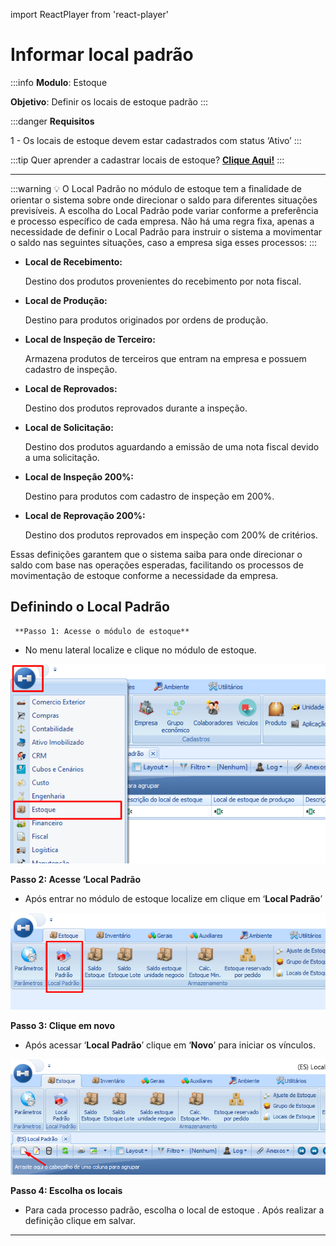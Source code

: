 import ReactPlayer from 'react-player'

# Informar local padrão
 
:::info
**Modulo**: Estoque

**Objetivo**: Definir os locais de estoque padrão
:::

:::danger
**Requisitos**

1 - Os locais de estoque devem estar cadastrados com status ‘Ativo’
:::

:::tip
Quer aprender a cadastrar locais de estoque? [**Clique Aqui!**](https://www.notion.so/Locais-de-Estoque-eb53ccfe1d4b4ed58f601496acbbaa87?pvs=21)
:::

---

:::warning
💡 O Local Padrão no módulo de estoque tem a finalidade de orientar o sistema sobre onde direcionar o saldo para diferentes situações previsíveis. A escolha do Local Padrão pode variar conforme a preferência e processo específico de cada empresa. Não há uma regra fixa, apenas a necessidade de definir o Local Padrão para instruir o sistema a movimentar o saldo nas seguintes situações, caso a empresa siga esses processos:
:::

- **Local de Recebimento:**
    
    Destino dos produtos provenientes do recebimento por nota fiscal.
    
- **Local de Produção:**
    
    Destino para produtos originados por ordens de produção.
    
- **Local de Inspeção de Terceiro:**
    
    Armazena produtos de terceiros que entram na empresa e possuem cadastro de inspeção.
    
- **Local de Reprovados:**
    
    Destino dos produtos reprovados durante a inspeção.
    
- **Local de Solicitação:**
    
    Destino dos produtos aguardando a emissão de uma nota fiscal devido a uma solicitação.
    
- **Local de Inspeção 200%:**
    
    Destino para produtos com cadastro de inspeção em 200%.
    
- **Local de Reprovação 200%:**
    
    Destino dos produtos reprovados em inspeção com 200% de critérios.
    

Essas definições garantem que o sistema saiba para onde direcionar o saldo com base nas operações esperadas, facilitando os processos de movimentação de estoque conforme a necessidade da empresa.

## Definindo o Local Padrão

     **Passo 1: Acesse o módulo de estoque**

- No menu lateral localize e clique no módulo de estoque.

![Untitled](./img/informar-local-padrao/Untitled.png)

**Passo 2: Acesse ‘Local Padrão**

- Após entrar no módulo de estoque localize em clique em ‘**Local Padrão**’

![Untitled](./img/informar-local-padrao/Untitled%201.png)

**Passo 3: Clique em novo**

- Após acessar ‘**Local Padrão**’ clique em ‘**Novo**’ para iniciar os vínculos.

![Untitled](./img/informar-local-padrao/Untitled%202.png)

**Passo 4: Escolha os locais**

- Para cada processo padrão, escolha o local de estoque . Após realizar a definição clique em salvar.

<ReactPlayer playing controls url='/videos/estoque/localpadrao.mp4' />

---
